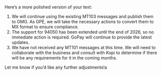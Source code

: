 Here’s a more polished version of your text:

1. We will continue using the existing MT103 messages and publish them to GMG. As GPE, we will take the necessary actions to convert them to MX format to ensure compliance.
2. The support for 94050 has been extended until the end of 2026, so no immediate action is required. GoPay will continue to provide the latest updates.
3. We have not received any MT101 messages at this time. We will need to collaborate with the business and consult with Kopi to determine if there will be any requirements for it in the coming months. 

Let me know if you’d like any further adjustments!a
